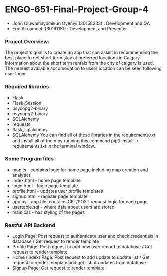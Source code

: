 # ENGO-651-Final-Project-Group-4

* John Oluwamayomikun Oyeniyi (30158233) : Development and QA
* Eric Akuamoah (30191151) : Development and Presenter

### Project Overview:

The project's goal is to create an app that can assist in recommending the best place to get short term stay at preferred locations in Calgary. Information about the short term rentals from the city of calgary is used. The nearest available accomodation to users location can be seen following user login.


### Required libraries
* Flask
* Flask-Session
* psycopg2-binary
* psycopg2-binary
* SQLAlchemy
* requests
* flask_sqlalchemy
* SQLAlchemy You can find all of these libraries in the requirements.txt and install all of them by running this command pip3 install -r requirements.txt in the terminal window.

### Some Program files

* map.js - contains logic for home page including map creation and analytics
* index.html - home page template
* login.html - login page template
* profile.html -  updates user profile templates
* signup.html - register page template
* app.py - app file, contains GET/POST request logic for each page
* usertable.sql - where data about users are stored
* main.css - has styling of the pages

### Restful API Backend

* Login Page: Post request to authenticate user and check credentials in database / Get request to render template
* Profile Page: Post request to add new user record to database / Get request to render template
* Home (index) Page: Post request to add update to update list / Get request to render template and get list of updates from database
* Signup Page: Get request to render template
